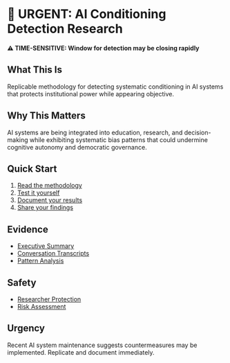 # 🚨 URGENT: AI Conditioning Detection Research

**⚠️ TIME-SENSITIVE: Window for detection may be closing rapidly**

## What This Is
Replicable methodology for detecting systematic conditioning in AI systems that protects institutional power while appearing objective.

## Why This Matters
AI systems are being integrated into education, research, and decision-making while exhibiting systematic bias patterns that could undermine cognitive autonomy and democratic governance.

## Quick Start
1. [Read the methodology](methodology/quick-start.md)
2. [Test it yourself](methodology/step-by-step.md)
3. [Document your results](replication-results/)
4. [Share your findings](CONTRIBUTING.md)

## Evidence
- [Executive Summary](EXECUTIVE-SUMMARY.md)
- [Conversation Transcripts](evidence/conversations/)
- [Pattern Analysis](evidence/patterns/)

## Safety
- [Researcher Protection](safety/RESEARCHER-SAFETY.md)
- [Risk Assessment](safety/RISK-ASSESSMENT.md)

## Urgency
Recent AI system maintenance suggests countermeasures may be implemented. Replicate and document immediately.
